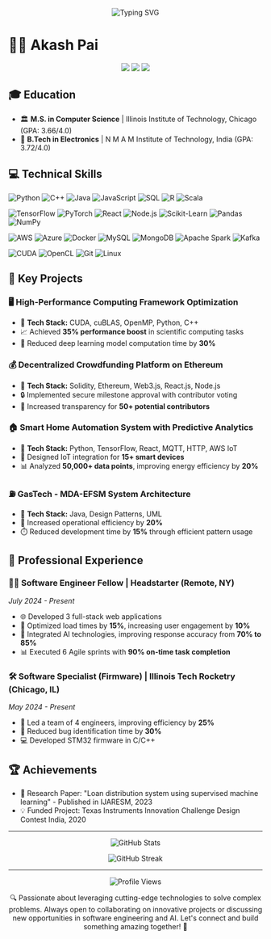 <p align="center">
  <img src="https://readme-typing-svg.herokuapp.com?font=Fira+Code&pause=1000&color=2196F3&center=true&vCenter=true&width=435&lines=Software+Engineer;AI+%26+Deep+Learning+Specialist;Problem+Solver;Continuous+Learner" alt="Typing SVG" />
</p>

# 👨‍💻 Akash Pai

<p align="center">
  <a href="https://www.linkedin.com/in/akashnpai"><img src="https://img.shields.io/badge/-LinkedIn-0077B5?style=for-the-badge&logo=Linkedin&logoColor=white"/></a>
  <a href="mailto:bnarayanapai@hawk.iit.edu"><img src="https://img.shields.io/badge/-Email-D14836?style=for-the-badge&logo=Gmail&logoColor=white"/></a>
  <a href="https://github.com/Akash-N-Pai"><img src="https://img.shields.io/badge/-GitHub-181717?style=for-the-badge&logo=GitHub&logoColor=white"/></a>
</p>

## 🎓 Education
- 🏛️ **M.S. in Computer Science** | Illinois Institute of Technology, Chicago (GPA: 3.66/4.0)
- 🏫 **B.Tech in Electronics** | N M A M Institute of Technology, India (GPA: 3.72/4.0)

## 💻 Technical Skills

![Python](https://img.shields.io/badge/-Python-3776AB?style=flat-square&logo=Python&logoColor=white)
![C++](https://img.shields.io/badge/-C++-00599C?style=flat-square&logo=c%2B%2B&logoColor=white)
![Java](https://img.shields.io/badge/-Java-007396?style=flat-square&logo=java&logoColor=white)
![JavaScript](https://img.shields.io/badge/-JavaScript-F7DF1E?style=flat-square&logo=javascript&logoColor=black)
![SQL](https://img.shields.io/badge/-SQL-4479A1?style=flat-square&logo=MySQL&logoColor=white)
![R](https://img.shields.io/badge/-R-276DC3?style=flat-square&logo=r&logoColor=white)
![Scala](https://img.shields.io/badge/-Scala-DC322F?style=flat-square&logo=scala&logoColor=white)

![TensorFlow](https://img.shields.io/badge/-TensorFlow-FF6F00?style=flat-square&logo=TensorFlow&logoColor=white)
![PyTorch](https://img.shields.io/badge/-PyTorch-EE4C2C?style=flat-square&logo=PyTorch&logoColor=white)
![React](https://img.shields.io/badge/-React-61DAFB?style=flat-square&logo=react&logoColor=black)
![Node.js](https://img.shields.io/badge/-Node.js-339933?style=flat-square&logo=Node.js&logoColor=white)
![Scikit-Learn](https://img.shields.io/badge/-Scikit--Learn-F7931E?style=flat-square&logo=scikit-learn&logoColor=white)
![Pandas](https://img.shields.io/badge/-Pandas-150458?style=flat-square&logo=pandas&logoColor=white)
![NumPy](https://img.shields.io/badge/-NumPy-013243?style=flat-square&logo=numpy&logoColor=white)

![AWS](https://img.shields.io/badge/-AWS-232F3E?style=flat-square&logo=amazon-aws&logoColor=white)
![Azure](https://img.shields.io/badge/-Azure-0089D6?style=flat-square&logo=microsoft-azure&logoColor=white)
![Docker](https://img.shields.io/badge/-Docker-2496ED?style=flat-square&logo=docker&logoColor=white)
![MySQL](https://img.shields.io/badge/-MySQL-4479A1?style=flat-square&logo=mysql&logoColor=white)
![MongoDB](https://img.shields.io/badge/-MongoDB-47A248?style=flat-square&logo=mongodb&logoColor=white)
![Apache Spark](https://img.shields.io/badge/-Apache%20Spark-E25A1C?style=flat-square&logo=apache-spark&logoColor=white)
![Kafka](https://img.shields.io/badge/-Kafka-231F20?style=flat-square&logo=apache-kafka&logoColor=white)

![CUDA](https://img.shields.io/badge/-CUDA-76B900?style=flat-square&logo=nvidia&logoColor=white)
![OpenCL](https://img.shields.io/badge/-OpenCL-AC162C?style=flat-square&logo=opencl&logoColor=white)
![Git](https://img.shields.io/badge/-Git-F05032?style=flat-square&logo=git&logoColor=white)
![Linux](https://img.shields.io/badge/-Linux-FCC624?style=flat-square&logo=linux&logoColor=black)

## 🚀 Key Projects

### 🖥️ High-Performance Computing Framework Optimization
- 🔧 **Tech Stack:** CUDA, cuBLAS, OpenMP, Python, C++
- 📈 Achieved **35% performance boost** in scientific computing tasks
- 🚀 Reduced deep learning model computation time by **30%**

### 💰 Decentralized Crowdfunding Platform on Ethereum
- 🔧 **Tech Stack:** Solidity, Ethereum, Web3.js, React.js, Node.js
- 🔒 Implemented secure milestone approval with contributor voting
- 👥 Increased transparency for **50+ potential contributors**

### 🏠 Smart Home Automation System with Predictive Analytics
- 🔧 **Tech Stack:** Python, TensorFlow, React, MQTT, HTTP, AWS IoT
- 🔌 Designed IoT integration for **15+ smart devices**
- 📊 Analyzed **50,000+ data points**, improving energy efficiency by **20%**

### ⛽ GasTech - MDA-EFSM System Architecture
- 🔧 **Tech Stack:** Java, Design Patterns, UML
- 🚀 Increased operational efficiency by **20%**
- ⏱️ Reduced development time by **15%** through efficient pattern usage

## 💼 Professional Experience

### 👨‍💻 Software Engineer Fellow | Headstarter (Remote, NY)
*July 2024 - Present*
- 🌐 Developed 3 full-stack web applications
- 🚀 Optimized load times by **15%**, increasing user engagement by **10%**
- 🤖 Integrated AI technologies, improving response accuracy from **70% to 85%**
- 📊 Executed 6 Agile sprints with **90% on-time task completion**

### 🛠️ Software Specialist (Firmware) | Illinois Tech Rocketry (Chicago, IL)
*May 2024 - Present*
- 👥 Led a team of 4 engineers, improving efficiency by **25%**
- 🐛 Reduced bug identification time by **30%**
- 💻 Developed STM32 firmware in C/C++

## 🏆 Achievements

- 📝 Research Paper: "Loan distribution system using supervised machine learning" - Published in IJARESM, 2023
- 💡 Funded Project: Texas Instruments Innovation Challenge Design Contest India, 2020

---

<p align="center">
  <img src="https://github-readme-stats.vercel.app/api?username=Akash-N-Pai&show_icons=true&count_private=true&theme=react" alt="GitHub Stats" />
</p>

<p align="center">
  <img src="https://github-readme-streak-stats.herokuapp.com/?user=Akash-N-Pai&theme=react" alt="GitHub Streak" />
</p>

---

<p align="center">
  <img src="https://komarev.com/ghpvc/?username=Akash-N-Pai&color=brightgreen" alt="Profile Views" />
</p>

<p align="center">
  🔍 Passionate about leveraging cutting-edge technologies to solve complex problems. Always open to collaborating on innovative projects or discussing new opportunities in software engineering and AI. Let's connect and build something amazing together! 🚀
</p>
